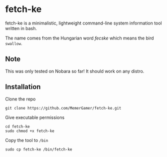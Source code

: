 # fetch-ke
fetch-ke is a minimalistic, lightweight command-line system information tool written in bash.

The name comes from the Hungarian word <i>fecske</i> which means the bird `swallow`.

## Note
This was only tested on Nobara so far! It should work on any distro.

## Installation
Clone the repo
```console
git clone https://github.com/MemerGamer/fetch-ke.git
```

Give executable permissions
```console
cd fetch-ke
sudo chmod +x fetch-ke
```

Copy the tool to `/bin`
```console
sudo cp fetch-ke /bin/fetch-ke
```
